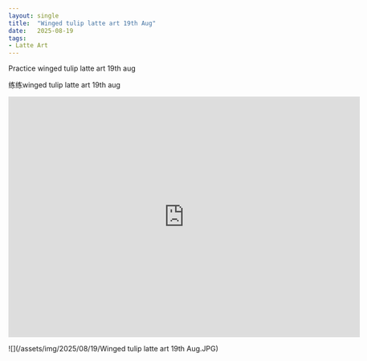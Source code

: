 ```yaml
---
layout: single
title:  "Winged tulip latte art 19th Aug"
date:   2025-08-19
tags:
- Latte Art
---
```


Practice winged tulip latte art 19th aug

练练winged tulip latte art 19th aug

<div class="embed-container">
  <iframe
      src="https://www.youtube.com/embed/yGdKr6N_dTU"
      width="700"
      height="480"
      frameborder="0"
      allowfullscreen="true">
  </iframe>
</div>

![](/assets/img/2025/08/19/Winged tulip latte art 19th Aug.JPG)
